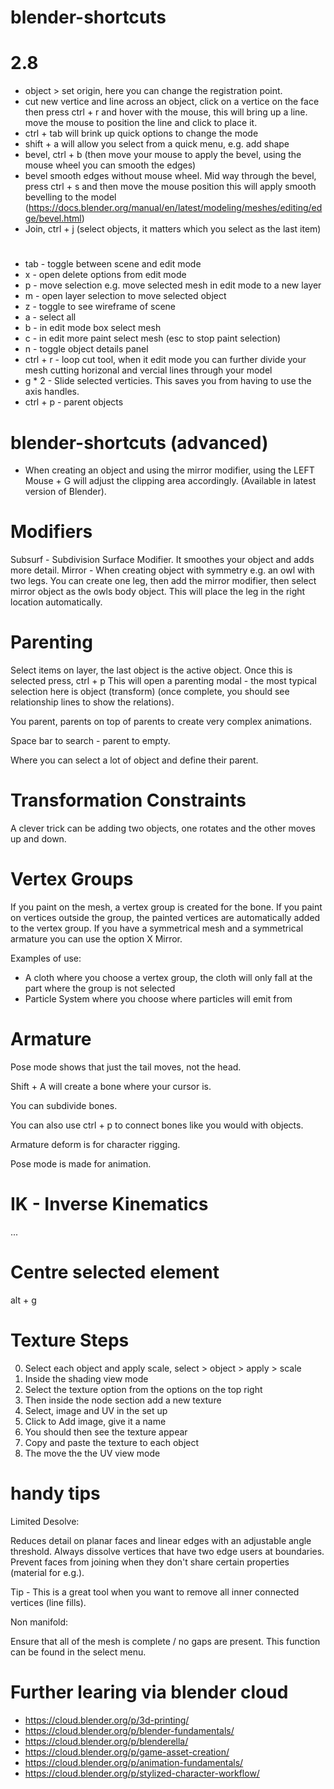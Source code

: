 # blender-shortcuts

# 2.8

- object > set origin, here you can change the registration point.
- cut new vertice and line across an object, click on a vertice on the face
  then press ctrl + r and hover with the mouse, this will bring up a line.
  move the mouse to position the line and click to place it.
- ctrl + tab will brink up quick options to change the mode
- shift + a will allow you select from a quick menu, e.g. add shape
- bevel, ctrl + b (then move your mouse to apply the bevel, using the mouse wheel you can smooth the edges)
- bevel smooth edges without mouse wheel. Mid way through the bevel, press ctrl + s and then move the mouse position
  this will apply smooth bevelling to the model
  (https://docs.blender.org/manual/en/latest/modeling/meshes/editing/edge/bevel.html)
- Join, ctrl + j (select objects, it matters which you select as the last item)

#

- tab - toggle between scene and edit mode
- x - open delete options from edit mode
- p - move selection e.g. move selected mesh in edit mode to a new layer
- m - open layer selection to move selected object
- z - toggle to see wireframe of scene
- a - select all
- b - in edit mode box select mesh
- c - in edit more paint select mesh (esc to stop paint selection)
- n - toggle object details panel
- ctrl + r - loop cut tool, when it edit mode you can further divide your mesh cutting horizonal and vercial lines through your model
- g * 2 - Slide selected verticies. This saves you from having to use the axis handles. 
- ctrl + p - parent objects

# blender-shortcuts (advanced)

- When creating an object and using the mirror modifier, using the LEFT Mouse + G will adjust the clipping area accordingly. (Available in latest version of Blender).

# Modifiers

Subsurf - Subdivision Surface Modifier. It smoothes your object and adds more detail.
Mirror - When creating object with symmetry e.g. an owl with two legs. You can create one leg, then add the mirror modifier, then select mirror object as the owls body object. This will place the leg in the right location automatically. 

# Parenting

Select items on layer, the last object is the active object.
Once this is selected press, ctrl + p
This will open a parenting modal - the most typical selection here is object (transform)
(once complete, you should see relationship lines to show the relations).

You parent, parents on top of parents to create very complex animations. 

Space bar to search - parent to empty. 

Where you can select a lot of object and define their parent.

# Transformation Constraints

A clever trick can be adding two objects, one rotates and the other moves up and down.

# Vertex Groups

If you paint on the mesh, a vertex group is created for the bone. If you paint on vertices outside the group, the painted vertices are automatically added to the vertex group. If you have a symmetrical mesh and a symmetrical armature you can use the option X Mirror.

Examples of use:

- A cloth where you choose a vertex group, the cloth will only fall at the part where the group is not selected
- Particle System where you choose where particles will emit from

# Armature

Pose mode shows that just the tail moves, not the head. 

Shift + A will create a bone where your cursor is.

You can subdivide bones.

You can also use ctrl + p to connect bones like you would with objects.

Armature deform is for character rigging.

Pose mode is made for animation. 

# IK - Inverse Kinematics

...

# Centre selected element

alt + g

# Texture Steps

0. Select each object and apply scale, select > object > apply > scale
1. Inside the shading view mode
2. Select the texture option from the options on the top right
3. Then inside the node section add a new texture
4. Select, image and UV in the set up
5. Click to Add image, give it a name
6. You should then see the texture appear
7. Copy and paste the texture to each object
8. The move the the UV view mode

# handy tips

Limited Desolve:

Reduces detail on planar faces and linear edges with an adjustable angle threshold. Always dissolve vertices that have two edge users at boundaries. Prevent faces from joining when they don't share certain properties (material for e.g.).

Tip - This is a great tool when you want to remove all inner connected vertices (line fills).

Non manifold:

Ensure that all of the mesh is complete / no gaps are present. This function can be found in the select menu.

# Further learing via blender cloud

- https://cloud.blender.org/p/3d-printing/
- https://cloud.blender.org/p/blender-fundamentals/
- https://cloud.blender.org/p/blenderella/
- https://cloud.blender.org/p/game-asset-creation/
- https://cloud.blender.org/p/animation-fundamentals/
- https://cloud.blender.org/p/stylized-character-workflow/




